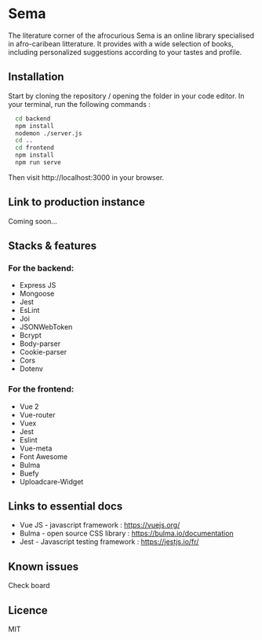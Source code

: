 

# Sema

The literature corner of the afrocurious 
Sema is an online library specialised in afro-caribean litterature. 
It provides with a wide selection of books, including personalized suggestions according to your tastes and profile.


## Installation
Start by cloning the repository / opening the folder in your code editor.
In your terminal, run the following commands : 
```bash
  cd backend 
  npm install
  nodemon ./server.js  
  cd ..
  cd frontend
  npm install
  npm run serve

```
Then visit http://localhost:3000 in your browser. 

## Link to production instance
Coming soon...

## Stacks & features

### For the backend:
- Express JS
- Mongoose
- Jest
- EsLint
- Joi
- JSONWebToken
- Bcrypt
- Body-parser 
- Cookie-parser 
- Cors
- Dotenv

### For the frontend:
- Vue 2
- Vue-router
- Vuex
- Jest
- Eslint
- Vue-meta
- Font Awesome
- Bulma
- Buefy
- Uploadcare-Widget

## Links to essential docs

- Vue JS - javascript framework : https://vuejs.org/
- Bulma - open source CSS library : https://bulma.io/documentation
- Jest - Javascript testing framework : https://jestjs.io/fr/ 


## Known issues
Check board

## Licence
MIT


